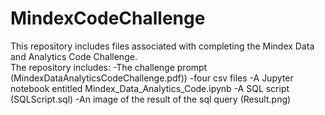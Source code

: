 # MindexCodeChallenge
This repository includes files associated with completing the Mindex Data and Analytics Code Challenge.  
The repository includes:
-The challenge prompt (MindexDataAnalyticsCodeChallenge.pdf))
-four csv files
-A Jupyter notebook entitled Mindex_Data_Analytics_Code.ipynb
-A SQL script (SQLScript.sql)
-An image of the result of the sql query (Result.png)
